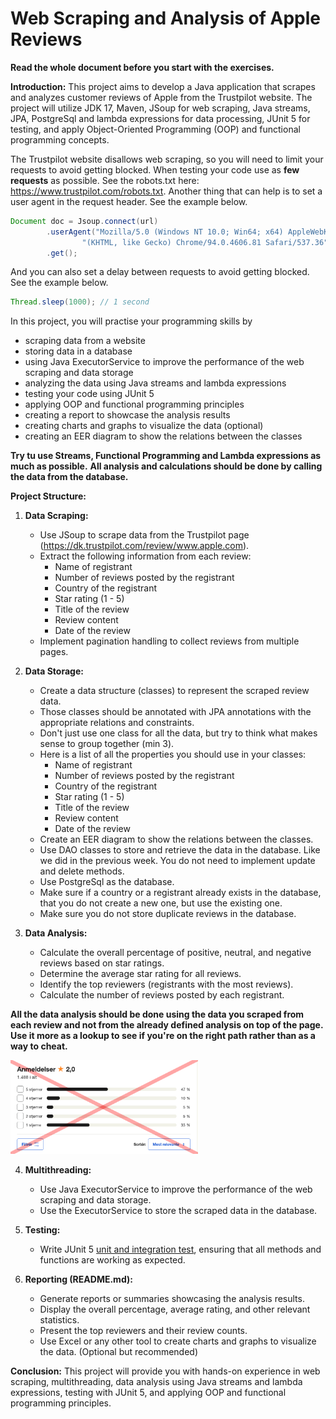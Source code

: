# Web Scraping and Analysis of Apple Reviews

**Read the whole document before you start with the exercises.**

**Introduction:**
This project aims to develop a Java application that scrapes and analyzes customer reviews of Apple 
from the Trustpilot website. The project will utilize JDK 17, Maven, JSoup for web scraping, Java streams, JPA, 
PostgreSql and lambda expressions for data processing, JUnit 5 for testing, and apply Object-Oriented Programming (OOP)
and functional programming concepts.

The Trustpilot website disallows web scraping, so you will need to limit your requests to avoid getting blocked. When testing your code use as **few requests** as possible. See the robots.txt here: https://www.trustpilot.com/robots.txt. Another thing that can help is to set a user agent in the request header. See the example below.

```java
Document doc = Jsoup.connect(url)
        .userAgent("Mozilla/5.0 (Windows NT 10.0; Win64; x64) AppleWebKit/537.36 " +
                "(KHTML, like Gecko) Chrome/94.0.4606.81 Safari/537.36")
        .get();
```
And you can also set a delay between requests to avoid getting blocked. See the example below.

```java
Thread.sleep(1000); // 1 second
```

In this project, you will practise your programming skills by 
- scraping data from a website 
- storing data in a database
- using Java ExecutorService to improve the performance of the web scraping and data storage
- analyzing the data using Java streams and lambda expressions
- testing your code using JUnit 5
- applying OOP and functional programming principles
- creating a report to showcase the analysis results
- creating charts and graphs to visualize the data (optional)
- creating an EER diagram to show the relations between the classes

**Try tu use Streams, Functional Programming and Lambda expressions as much as possible.**
**All analysis and calculations should be done by calling the data from the database.**

**Project Structure:**

1. **Data Scraping:**
    - Use JSoup to scrape data from the Trustpilot page (https://dk.trustpilot.com/review/www.apple.com).
    - Extract the following information from each review:
        - Name of registrant
        - Number of reviews posted by the registrant
        - Country of the registrant
        - Star rating (1 - 5)
        - Title of the review
        - Review content
        - Date of the review
    - Implement pagination handling to collect reviews from multiple pages.

2. **Data Storage:**
    - Create a data structure (classes) to represent the scraped review data.
    - Those classes should be annotated with JPA annotations with the appropriate relations and constraints.
    - Don't just use one class for all the data, but try to think what makes sense to group together (min 3).
    - Here is a list of all the properties you should use in your classes:
        - Name of registrant
        - Number of reviews posted by the registrant
        - Country of the registrant
        - Star rating (1 - 5)
        - Title of the review
        - Review content
        - Date of the review
    - Create an EER diagram to show the relations between the classes.
    - Use DAO classes to store and retrieve the data in the database. Like we did in the previous week. You do not need to implement update and delete methods.
    - Use PostgreSql as the database.
    - Make sure if a country or a registrant already exists in the database, that you do not create a new one, but use the existing one.
    - Make sure you do not store duplicate reviews in the database.

3. **Data Analysis:**
    - Calculate the overall percentage of positive, neutral, and negative reviews based on star ratings.
    - Determine the average star rating for all reviews.
    - Identify the top reviewers (registrants with the most reviews).
    - Calculate the number of reviews posted by each registrant.

**All the data analysis should be done using the data you scraped from each review and not from the already defined analysis
on top of the page. Use it more as a lookup to see if you're on the right path rather than as a way to cheat.**

<img src="../images/apple_analysis.png" height="150" width="300">

4. **Multithreading:**
    - Use Java ExecutorService to improve the performance of the web scraping and data storage.
    - Use the ExecutorService to store the scraped data in the database.

5. **Testing:**
    - Write JUnit 5 [unit and integration test](https://www.guru99.com/unit-test-vs-integration-test.html), ensuring that all methods and functions are working as expected.

6. **Reporting (README.md):**
    - Generate reports or summaries showcasing the analysis results.
    - Display the overall percentage, average rating, and other relevant statistics.
    - Present the top reviewers and their review counts.
    - Use Excel or any other tool to create charts and graphs to visualize the data. (Optional but recommended)

**Conclusion:**
This project will provide you with hands-on experience in web scraping, multithreading, data analysis using Java streams and 
lambda expressions, testing with JUnit 5, and applying OOP and functional programming principles.